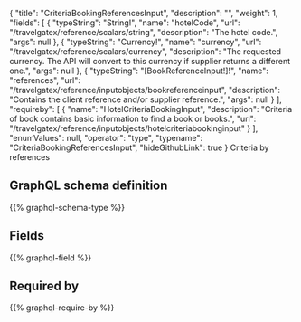 {
  "title": "CriteriaBookingReferencesInput",
  "description": "",
  "weight": 1,
  "fields": [
    {
      "typeString": "String!",
      "name": "hotelCode",
      "url": "/travelgatex/reference/scalars/string",
      "description": "The hotel code.",
      "args": null
    },
    {
      "typeString": "Currency!",
      "name": "currency",
      "url": "/travelgatex/reference/scalars/currency",
      "description": "The requested currency. The API will convert to this currency if supplier returns a different one.",
      "args": null
    },
    {
      "typeString": "[BookReferenceInput!]!",
      "name": "references",
      "url": "/travelgatex/reference/inputobjects/bookreferenceinput",
      "description": "Contains the client reference and/or supplier reference.",
      "args": null
    }
  ],
  "requireby": [
    {
      "name": "HotelCriteriaBookingInput",
      "description": "Criteria of book contains basic information to find a book or books.",
      "url": "/travelgatex/reference/inputobjects/hotelcriteriabookinginput"
    }
  ],
  "enumValues": null,
  "operator": "type",
  "typename": "CriteriaBookingReferencesInput",
  "hideGithubLink": true
}
Criteria by references
## GraphQL schema definition

{{% graphql-schema-type %}}

## Fields

{{% graphql-field %}}

## Required by

{{% graphql-require-by %}}
